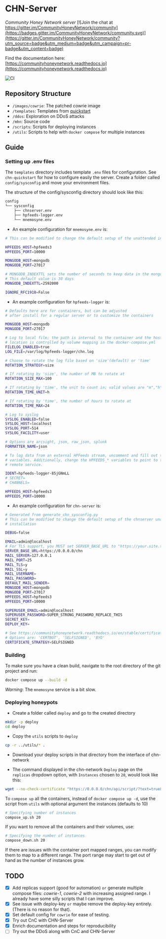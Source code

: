 CHN-Server
==========

*Community Honey Network server*
[![Join the chat at https://gitter.im/CommunityHoneyNetwork/community](https://badges.gitter.im/CommunityHoneyNetwork/community.svg)](https://gitter.im/CommunityHoneyNetwork/community?utm_source=badge&utm_medium=badge&utm_campaign=pr-badge&utm_content=badge)

Find the documentation here: [https://communityhoneynetwork.readthedocs.io](https://communityhoneynetwork.readthedocs.io)

![CI](https://github.com/CommunityHoneyNetwork/CHN-Server/workflows/CI/badge.svg)

## Repository Structure

- `/images/cowrie`: The patched cowrie image
- `/templates`: Templates from [quickstart](https://github.com/CommunityHoneyNetwork/chn-quickstart)
- `/ddos`: Exploration on DDoS attacks
- `/mhn`: Source code
- `/scripts`: Scripts for deploying instances
- `/utils`: Scripts to help with `docker compose` for multiple instances

## Guide

### Setting up .env files

The `templates` directory includes template `.env` files for configuration. See `chn-quickstart` for how to configure easily the server.
Create a folder called `config/sysconfig` and move your environment files.

The structure of the config/sysconfig directory should look like this:
```sh
config
└── sysconfig
    ├── chnserver.env
    ├── hpfeeds-logger.env
    └── mnemosyne.env
``` 

- An example configuration for `mnemosyne.env` is:
```sh
# This can be modified to change the default setup of the unattended installation

HPFEEDS_HOST=hpfeeds3
HPFEEDS_PORT=10000

MONGODB_HOST=mongodb
MONGODB_PORT=27017

# MONGODB_INDEXTTL sets the number of seconds to keep data in the mongo database
# This default value is 30 days
MONGODB_INDEXTTL=2592000

IGNORE_RFC1918=False
```

- An example configuration for `hpfeeds-logger` is:
```sh
# Defaults here are for containers, but can be adjusted
# after install for a regular server or to customize the containers

MONGODB_HOST=mongodb
MONGODB_PORT=27017

# Log to local file; the path is internal to the container and the host filesystem
# location is controlled by volume mapping in the docker-compose.yml
FILELOG_ENABLED=true
LOG_FILE=/var/log/hpfeeds-logger/chn.log

# Choose to rotate the log file based on 'size'(default) or 'time'
ROTATION_STRATEGY=size

# If rotating by 'size', the number of MB to rotate at
ROTATION_SIZE_MAX=100

# If rotating by 'time', the unit to count in; valid values are "m","h", and "d"
ROTATION_TIME_UNIT=h

# If rotating by 'time', the number of hours to rotate at
ROTATION_TIME_MAX=24

# Log to syslog
SYSLOG_ENABLED=false
SYSLOG_HOST=localhost
SYSLOG_PORT=514
SYSLOG_FACILITY=user

# Options are arcsight, json, raw_json, splunk
FORMATTER_NAME=json

# To log data from an external HPFeeds stream, uncomment and fill out these
# variables. Additionally, change the HPFEEDS_* variables to point to the
# remote service.

IDENT=hpfeeds-logger-85jGNmLL
# SECRET=
# CHANNELS=

HPFEEDS_HOST=hpfeeds3
HPFEEDS_PORT=10000
```

- An example configuration for `chn-server` is:
```sh
# Generated from generate_chn_sysconfig.py
# This can be modified to change the default setup of the chnserver unattended
# installation

DEBUG=false

EMAIL=admin@localhost
# For TLS support, you MUST set SERVER_BASE_URL to "https://your.site.tld"
SERVER_BASE_URL=https://0.0.0.0/chn
MAIL_SERVER=127.0.0.1
MAIL_PORT=25
MAIL_TLS=y
MAIL_SSL=y
MAIL_USERNAME=
MAIL_PASSWORD=
DEFAULT_MAIL_SENDER=
MONGODB_HOST=mongodb
MONGODB_PORT=27017
HPFEEDS_HOST=hpfeeds3
HPFEEDS_PORT=10000

SUPERUSER_EMAIL=admin@localhost
SUPERUSER_PASSWORD=SUPER_STRONG_PASSWORD_REPLACE_THIS
SECRET_KEY=
DEPLOY_KEY=

# See https://communityhoneynetwork.readthedocs.io/en/stable/certificates/
# Options are: 'CERTBOT', 'SELFSIGNED', 'BYO'
CERTIFICATE_STRATEGY=SELFSIGNED
```

### Building

To make sure you have a clean build, navigate to the root directory of the git project and run:
```sh
docker compose up --build -d 
```
*Warning*: The `mnemosyne` service is a bit slow.

### Deploying honeypots

- Create a folder called `deploy` and go to the created directory
```sh
mkdir -p deploy
cd deploy
```
- Copy the `utils` scripts to `deploy`
```sh
cp -r ../utils/* .
```
- Download your deploy scripts in that directory from the interface of chn-network

- The command displayed in the chn-network `Deploy` page on the `replicas` dropdown option, with `Instances` chosen to `20`, would look like this:

```sh
wget --no-check-certificate "https://0.0.0.0/chn/api/script/?text=true&script_id=1" -O deploy_KEY.sh && bash deploy_KEY.sh -d "DEPLOY_KEY" -i "20" -k <API_KEY> && docker compose up -d
```

To `compose up` all the containers, instead of `docker compose up -d`, use the script from `utils` with optional argument the instances (defaults to 10)
```sh
# Specifying number of instances
compose_up.sh 20
```

If you want to remove all the containers and their volumes, use:
```sh
# Specifying the number of instances
compose_down.sh 20
```

If there are issues with the container port mapped ranges, you can modify them to map to a different range. The port range may start to get out of hand as the number of instances grow.

## TODO

- [x] Add replicas support (good for automation) `or` generate multiple compose files: *cowrie-1*, *cowrie-2* with increasing assigned range. I already have some silly scripts that I can improve.
- [x] See issue with deploy-key `or` maybe remove the deploy-key entirely. (There is no reason for that).
- [x] Set default config for `cowrie` for ease of testing.
- [x] Try out CnC with CHN-Server
- [x] Enrich documentation and steps for reproducibility
- [ ] Try out the DDoS along with CnC and CHN-Server